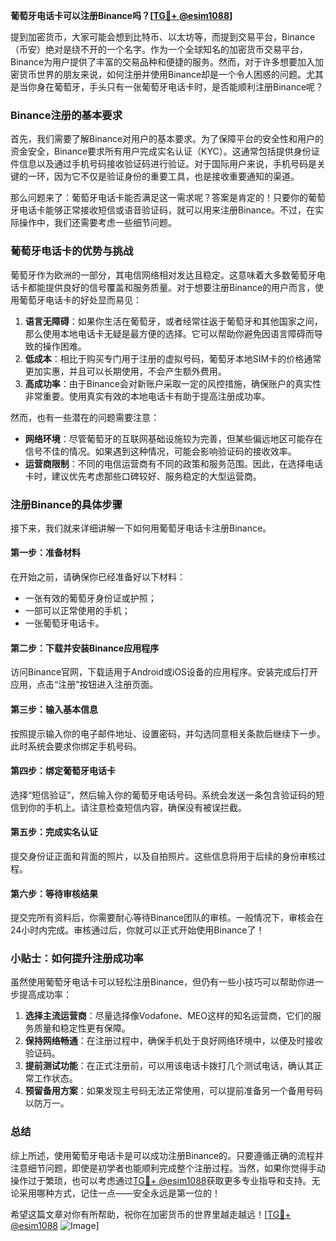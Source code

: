 **葡萄牙电话卡可以注册Binance吗？[[TG💪+ @esim1088](https://t.me/s/esim1088)]**

提到加密货币，大家可能会想到比特币、以太坊等，而提到交易平台，Binance（币安）绝对是绕不开的一个名字。作为一个全球知名的加密货币交易平台，Binance为用户提供了丰富的交易品种和便捷的服务。然而，对于许多想要加入加密货币世界的朋友来说，如何注册并使用Binance却是一个令人困惑的问题。尤其是当你身在葡萄牙，手头只有一张葡萄牙电话卡时，是否能顺利注册Binance呢？

### Binance注册的基本要求

首先，我们需要了解Binance对用户的基本要求。为了保障平台的安全性和用户的资金安全，Binance要求所有用户完成实名认证（KYC）。这通常包括提供身份证件信息以及通过手机号码接收验证码进行验证。对于国际用户来说，手机号码是关键的一环，因为它不仅是验证身份的重要工具，也是接收重要通知的渠道。

那么问题来了：葡萄牙电话卡能否满足这一需求呢？答案是肯定的！只要你的葡萄牙电话卡能够正常接收短信或语音验证码，就可以用来注册Binance。不过，在实际操作中，我们还需要考虑一些细节问题。

### 葡萄牙电话卡的优势与挑战

葡萄牙作为欧洲的一部分，其电信网络相对发达且稳定。这意味着大多数葡萄牙电话卡都能提供良好的信号覆盖和服务质量。对于想要注册Binance的用户而言，使用葡萄牙电话卡的好处显而易见：

1. **语言无障碍**：如果你生活在葡萄牙，或者经常往返于葡萄牙和其他国家之间，那么使用本地电话卡无疑是最方便的选择。它可以帮助你避免因语言障碍而导致的操作困难。
2. **低成本**：相比于购买专门用于注册的虚拟号码，葡萄牙本地SIM卡的价格通常更加实惠，并且可以长期使用，不会产生额外费用。
3. **高成功率**：由于Binance会对新账户采取一定的风控措施，确保账户的真实性非常重要。使用真实有效的本地电话卡有助于提高注册成功率。

然而，也有一些潜在的问题需要注意：

- **网络环境**：尽管葡萄牙的互联网基础设施较为完善，但某些偏远地区可能存在信号不佳的情况。如果遇到这种情况，可能会影响验证码的接收效率。
- **运营商限制**：不同的电信运营商有不同的政策和服务范围。因此，在选择电话卡时，建议优先考虑那些口碑较好、服务稳定的大型运营商。

### 注册Binance的具体步骤

接下来，我们就来详细讲解一下如何用葡萄牙电话卡注册Binance。

#### 第一步：准备材料

在开始之前，请确保你已经准备好以下材料：
- 一张有效的葡萄牙身份证或护照；
- 一部可以正常使用的手机；
- 一张葡萄牙电话卡。

#### 第二步：下载并安装Binance应用程序

访问Binance官网，下载适用于Android或iOS设备的应用程序。安装完成后打开应用，点击“注册”按钮进入注册页面。

#### 第三步：输入基本信息

按照提示输入你的电子邮件地址、设置密码，并勾选同意相关条款后继续下一步。此时系统会要求你绑定手机号码。

#### 第四步：绑定葡萄牙电话卡

选择“短信验证”，然后输入你的葡萄牙电话号码。系统会发送一条包含验证码的短信到你的手机上。请注意检查短信内容，确保没有被误拦截。

#### 第五步：完成实名认证

提交身份证正面和背面的照片，以及自拍照片。这些信息将用于后续的身份审核过程。

#### 第六步：等待审核结果

提交完所有资料后，你需要耐心等待Binance团队的审核。一般情况下，审核会在24小时内完成。审核通过后，你就可以正式开始使用Binance了！

### 小贴士：如何提升注册成功率

虽然使用葡萄牙电话卡可以轻松注册Binance，但仍有一些小技巧可以帮助你进一步提高成功率：

1. **选择主流运营商**：尽量选择像Vodafone、MEO这样的知名运营商，它们的服务质量和稳定性更有保障。
2. **保持网络畅通**：在注册过程中，确保手机处于良好网络环境中，以便及时接收验证码。
3. **提前测试功能**：在正式注册前，可以用该电话卡拨打几个测试电话，确认其正常工作状态。
4. **预留备用方案**：如果发现主号码无法正常使用，可以提前准备另一个备用号码以防万一。

### 总结

综上所述，使用葡萄牙电话卡是可以成功注册Binance的。只要遵循正确的流程并注意细节问题，即使是初学者也能顺利完成整个注册过程。当然，如果你觉得手动操作过于繁琐，也可以考虑通过[TG💪+ @esim1088](https://t.me/s/esim1088)获取更多专业指导和支持。无论采用哪种方式，记住一点——安全永远是第一位的！

希望这篇文章对你有所帮助，祝你在加密货币的世界里越走越远！[[TG💪+ @esim1088](https://t.me/s/esim1088) ![Image](https://i.postimg.cc/4NQfJmqS/Snipaste-2025-05-13-00-14-12.png)]